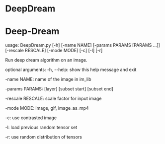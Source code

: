 # DeepDream
# Deep-Dream

usage: DeepDream.py [-h] [-name NAME] [-params PARAMS [PARAMS ...]]
                    [-rescale RESCALE] [-mode MODE] [-c] [-l] [-r]

Run deep dream algorithm on an image.


optional arguments:
  -h, --help:           show this help message and exit
  
  -name NAME:          name of the image in im_lib
  
  -params PARAMS:      [layer] [subset start] [subset end]
                        
-rescale RESCALE:      scale factor for input image

-mode MODE:            image, gif, image_as_mp4

-c:                    use contrasted image

-l:                    load previous random tensor set

-r:                    use random distribution of tensors
